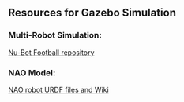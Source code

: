 ## Resources for Gazebo Simulation

### Multi-Robot Simulation:
[Nu-Bot Football repository](https://github.com/nubot-nudt/gazebo_visual)

### NAO Model:
[NAO robot URDF files and Wiki](http://wiki.ros.org/nao)